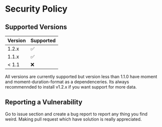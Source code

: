 # Security Policy

## Supported Versions
| Version | Supported          |
| ------- | ------------------ |
| 1.2.x   | :white_check_mark: |
| 1.1.x   | :white_check_mark: |
| < 1.1   | :x:                |

All versions are currently supported but version less than 1.1.0 have moment and moment-duration-format as a dependenceries. Its always recommennded to install v1.2.x if you want support for more data.
## Reporting a Vulnerability

Go to issue section and create a bug report to report any thing you find weird. Making pull request which have solution is really appreciated.
